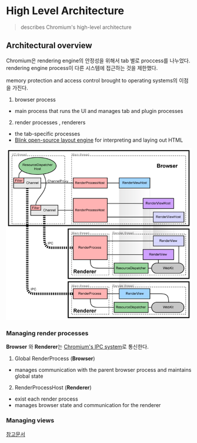 # High Level Architecture

> describes Chromium's high-level architecture

## Architectural overview

Chromium은 rendering engine의 안정성을 위해서 tab 별로 proccess를 나누었다. rendering engine process이 다른 시스템에 접근하는 것을 제한했다.

memory protection and access control brought to operating systems의 이점을 가진다.

1. browser process

- main process that runs the UI and manages tab and plugin processes

2. render processes , renderers

- the tab-specific processes
- [Blink open-source layout engine](https://www.chromium.org/blink) for interpreting and laying out HTML

![architecture](./images/arch.png)

### Managing render processes

**Browser** 와 **Renderer**는 [Chromium's IPC system](https://www.chromium.org/developers/design-documents/inter-process-communication)로 통신한다.

1. Global RenderProcess (**Browser**)

- manages communication with the parent browser process and maintains global state

2. RenderProcessHost (**Renderer**)

- exist each render process
- manages browser state and communication for the renderer

### Managing views

[참고문서](https://www.chromium.org/developers/design-documents/multi-process-architecture)
